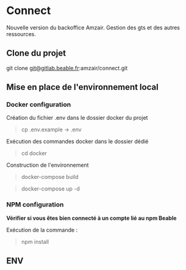 # Connect

Nouvelle version du backoffice Amzair. Gestion des gts et des autres ressources.


## Clone du projet

git clone git@gitlab.beable.fr:amzair/connect.git

## Mise en place de l'environnement local

### Docker configuration  

Création du fichier .env dans le dossier docker du projet

> cp .env.example -> .env

Exécution des commandes docker dans le dossier dédié

> cd docker

Construction de l'environnement 

> docker-compose build

> docker-compose up -d

### NPM configuration

**Vérifier si vous êtes bien connecté à un compte lié au npm Beable**

Exécution de la commande : 

> npm install

## ENV